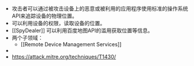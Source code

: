 - 攻击者可以通过被攻击设备上的恶意或被利用的应用程序使用标准的操作系统API来追踪设备的物理位置。
- 可以利用设备的权限，读取设备的位置。
- [[SpyDealer]] 可以利用百度地图API的滥用获取位置等信息。
- 两个子领域：
	- [[Remote Device Management Services]]
-
- https://attack.mitre.org/techniques/T1430/
